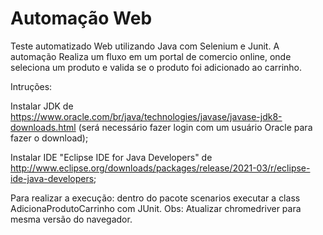 # Automação Web

Teste automatizado Web utilizando Java com Selenium e Junit. A automação Realiza um fluxo em um portal de comercio online, onde seleciona um produto e valida se o produto foi adicionado ao carrinho.

Intruções:

Instalar JDK de https://www.oracle.com/br/java/technologies/javase/javase-jdk8-downloads.html (será necessário fazer login com um usuário Oracle para fazer o download);

Instalar IDE "Eclipse IDE for Java Developers" de http://www.eclipse.org/downloads/packages/release/2021-03/r/eclipse-ide-java-developers;

Para realizar a execução: dentro do pacote scenarios executar a class AdicionaProdutoCarrinho com JUnit.
Obs: Atualizar chromedriver para mesma versão do navegador.

